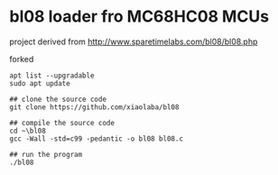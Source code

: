 # bl08 loader fro MC68HC08 MCUs

project derived from http://www.sparetimelabs.com/bl08/bl08.php



forked
```
apt list --upgradable  
sudo apt update  

## clone the source code
git clone https://github.com/xiaolaba/bl08  

## compile the source code
cd ~\bl08
gcc -Wall -std=c99 -pedantic -o bl08 bl08.c

## run the program
./bl08
```
